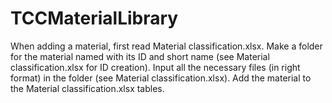 # TCCMaterialLibrary

When adding a material, first read Material classification.xlsx.
Make a folder for the material named with its ID and short name (see Material classification.xlsx for ID creation).
Input all the necessary files (in right format) in the folder (see Material classification.xlsx).
Add the material to the Material classification.xlsx tables.
